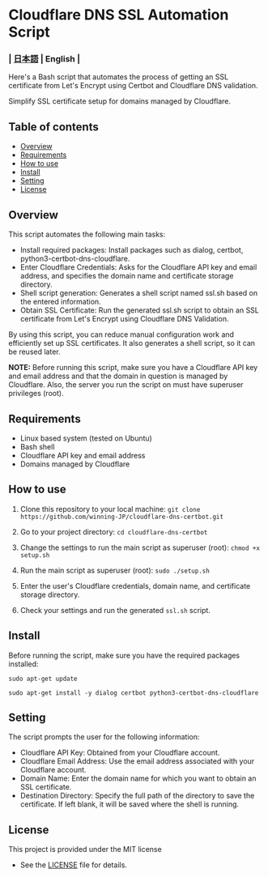 # Cloudflare DNS SSL Automation Script

### | [日本語](README.md) | English | 

Here's a Bash script that automates the process of getting an SSL certificate from Let's Encrypt using Certbot and Cloudflare DNS validation.

Simplify SSL certificate setup for domains managed by Cloudflare.

## Table of contents

- [Overview](#Overview)
- [Requirements](#Requirements)
- [How to use](#How-to-use)
- [Install](#Install)
- [Setting](#Setting)
- [License](#License)

## Overview

This script automates the following main tasks:

- Install required packages: Install packages such as dialog, certbot, python3-certbot-dns-cloudflare.
- Enter Cloudflare Credentials: Asks for the Cloudflare API key and email address, and specifies the domain name and certificate storage directory.
- Shell script generation: Generates a shell script named ssl.sh based on the entered information.
- Obtain SSL Certificate: Run the generated ssl.sh script to obtain an SSL certificate from Let's Encrypt using Cloudflare DNS Validation.

By using this script, you can reduce manual configuration work and efficiently set up SSL certificates. It also generates a shell script, so it can be reused later.

**NOTE:** Before running this script, make sure you have a Cloudflare API key and email address and that the domain in question is managed by Cloudflare. Also, the server you run the script on must have superuser privileges (root).

## Requirements

- Linux based system (tested on Ubuntu)
- Bash shell
- Cloudflare API key and email address
- Domains managed by Cloudflare

## How to use

1. Clone this repository to your local machine: `git clone https://github.com/winning-JP/cloudflare-dns-certbot.git`

2. Go to your project directory: `cd cloudflare-dns-certbot`

3. Change the settings to run the main script as superuser (root): `chmod +x setup.sh`

4. Run the main script as superuser (root): `sudo ./setup.sh`

5. Enter the user's Cloudflare credentials, domain name, and certificate storage directory.

6. Check your settings and run the generated `ssl.sh` script.

## Install

Before running the script, make sure you have the required packages installed:

`sudo apt-get update`

`sudo apt-get install -y dialog certbot python3-certbot-dns-cloudflare`

## Setting

The script prompts the user for the following information:

- Cloudflare API Key: Obtained from your Cloudflare account.
- Cloudflare Email Address: Use the email address associated with your Cloudflare account.
- Domain Name: Enter the domain name for which you want to obtain an SSL certificate.
- Destination Directory: Specify the full path of the directory to save the certificate. If left blank, it will be saved where the shell is running.

## License

This project is provided under the MIT license
- See the [LICENSE](LICENSE) file for details.
